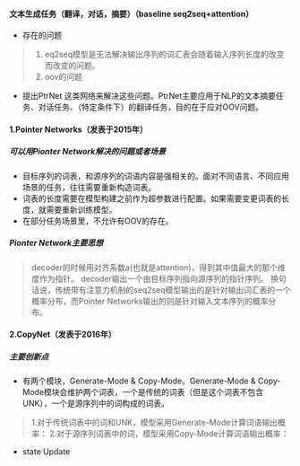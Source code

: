#### 文本生成任务（翻译，对话，摘要）（baseline  seq2seq+attention）
+ 存在的问题
> 1. eq2seq模型是无法解决输出序列的词汇表会随着输入序列长度的改变而改变的问题。
> 2. oov的问题
+ 提出PtrNet 这类网络来解决这些问题。PtrNet主要应用于NLP的文本摘要任务、对话任务、（特定条件下）的翻译任务，目的在于应对OOV问题。
#### 1.Pointer Networks（发表于2015年）
##### 可以用Pionter Network解决的问题或者场景
+ 目标序列的词表，和源序列的词语内容是强相关的。面对不同语言、不同应用场景的任务，往往需要重新构造词表。
+ 词表的长度需要在模型构建之前作为超参数进行配置。如果需要变更词表的长度，就需要重新训练模型。
+ 在部分任务场景里，不允许有OOV的存在。
##### Pionter Network主要思想
> decoder的时候用对齐系数a(也就是attention)，得到其中值最大的那个维度作为指针。
> decoder输出一个由目标序列指向源序列的指针序列。
> 换句话说，传统带有注意力机制的seq2seq模型输出的是针对输出词汇表的一个概率分布，而Pointer Networks输出的则是针对输入文本序列的概率分布。
#### 2.CopyNet（发表于2016年）
##### 主要创新点
+ 有两个模块，Generate-Mode & Copy-Mode。Generate-Mode & Copy-Mode模块会维护两个词表，一个是传统的词表（但是这个词表不包含UNK），一个是源序列中的词构成的词表。
> 1.对于传统词表中的词和UNK，模型采用Generate-Mode计算词语输出概率：
> 2.对于源序列词表中的词，模型采用Copy-Mode计算词语输出概率：
+ state Update
